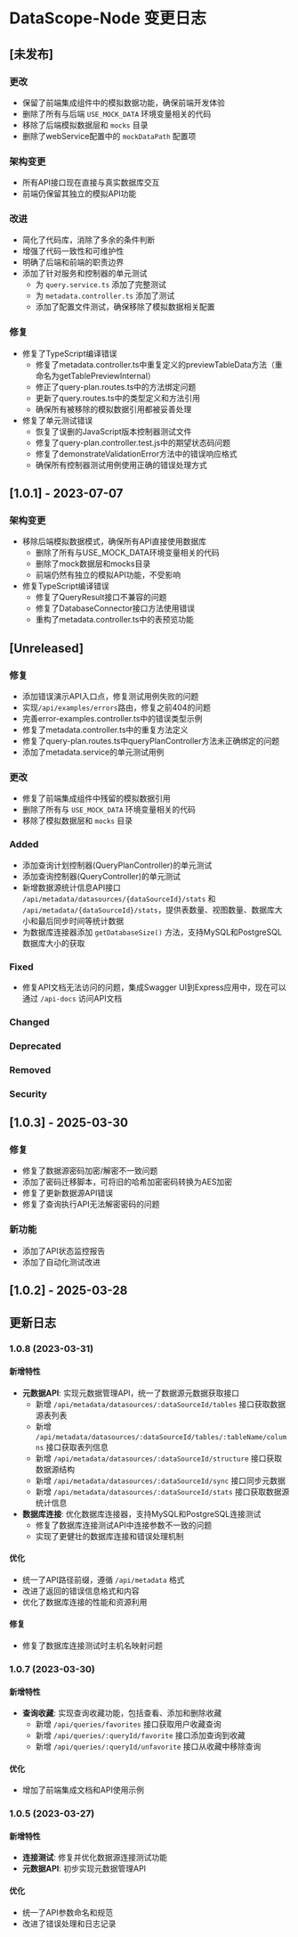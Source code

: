 # DataScope-Node 变更日志

## [未发布]

### 更改

- 保留了前端集成组件中的模拟数据功能，确保前端开发体验
- 删除了所有与后端 `USE_MOCK_DATA` 环境变量相关的代码
- 移除了后端模拟数据层和 `mocks` 目录
- 删除了webService配置中的 `mockDataPath` 配置项

### 架构变更

- 所有API接口现在直接与真实数据库交互
- 前端仍保留其独立的模拟API功能

### 改进

- 简化了代码库，消除了多余的条件判断
- 增强了代码一致性和可维护性
- 明确了后端和前端的职责边界
- 添加了针对服务和控制器的单元测试
  - 为 `query.service.ts` 添加了完整测试
  - 为 `metadata.controller.ts` 添加了测试
  - 添加了配置文件测试，确保移除了模拟数据相关配置

### 修复

- 修复了TypeScript编译错误
  - 修复了metadata.controller.ts中重复定义的previewTableData方法（重命名为getTablePreviewInternal）
  - 修正了query-plan.routes.ts中的方法绑定问题
  - 更新了query.routes.ts中的类型定义和方法引用
  - 确保所有被移除的模拟数据引用都被妥善处理
- 修复了单元测试错误
  - 恢复了误删的JavaScript版本控制器测试文件
  - 修复了query-plan.controller.test.js中的期望状态码问题
  - 修复了demonstrateValidationError方法中的错误响应格式
  - 确保所有控制器测试用例使用正确的错误处理方式

## [1.0.1] - 2023-07-07

### 架构变更

- 移除后端模拟数据模式，确保所有API直接使用数据库
  - 删除了所有与USE_MOCK_DATA环境变量相关的代码
  - 删除了mock数据层和mocks目录
  - 前端仍然有独立的模拟API功能，不受影响
- 修复TypeScript编译错误
  - 修复了QueryResult接口不兼容的问题
  - 修复了DatabaseConnector接口方法使用错误
  - 重构了metadata.controller.ts中的表预览功能

## [Unreleased]

### 修复
- 添加错误演示API入口点，修复测试用例失败的问题
- 实现`/api/examples/errors`路由，修复之前404的问题
- 完善error-examples.controller.ts中的错误类型示例
- 修复了metadata.controller.ts中的重复方法定义
- 修复了query-plan.routes.ts中queryPlanController方法未正确绑定的问题
- 添加了metadata.service的单元测试用例

### 更改

- 修复了前端集成组件中残留的模拟数据引用
- 删除了所有与 `USE_MOCK_DATA` 环境变量相关的代码
- 移除了模拟数据层和 `mocks` 目录

### Added
- 添加查询计划控制器(QueryPlanController)的单元测试
- 添加查询控制器(QueryController)的单元测试
- 新增数据源统计信息API接口 `/api/metadata/datasources/{dataSourceId}/stats` 和 `/api/metadata/{dataSourceId}/stats`，提供表数量、视图数量、数据库大小和最后同步时间等统计数据
- 为数据库连接器添加 `getDatabaseSize()` 方法，支持MySQL和PostgreSQL数据库大小的获取

### Fixed
- 修复API文档无法访问的问题，集成Swagger UI到Express应用中，现在可以通过 `/api-docs` 访问API文档

### Changed

### Deprecated

### Removed

### Security

## [1.0.3] - 2025-03-30

### 修复

- 修复了数据源密码加密/解密不一致问题
- 添加了密码迁移脚本，可将旧的哈希加密密码转换为AES加密
- 修复了更新数据源API错误
- 修复了查询执行API无法解密密码的问题

### 新功能
- 添加了API状态监控报告
- 添加了自动化测试改进

## [1.0.2] - 2025-03-28

## 更新日志

### 1.0.8 (2023-03-31)

#### 新增特性
- **元数据API**: 实现元数据管理API，统一了数据源元数据获取接口
  - 新增 `/api/metadata/datasources/:dataSourceId/tables` 接口获取数据源表列表
  - 新增 `/api/metadata/datasources/:dataSourceId/tables/:tableName/columns` 接口获取表列信息
  - 新增 `/api/metadata/datasources/:dataSourceId/structure` 接口获取数据源结构
  - 新增 `/api/metadata/datasources/:dataSourceId/sync` 接口同步元数据
  - 新增 `/api/metadata/datasources/:dataSourceId/stats` 接口获取数据源统计信息
- **数据库连接**: 优化数据库连接器，支持MySQL和PostgreSQL连接测试
  - 修复了数据库连接测试API中连接参数不一致的问题
  - 实现了更健壮的数据库连接和错误处理机制

#### 优化
- 统一了API路径前缀，遵循 `/api/metadata` 格式
- 改进了返回的错误信息格式和内容
- 优化了数据库连接的性能和资源利用

#### 修复
- 修复了数据库连接测试时主机名映射问题

### 1.0.7 (2023-03-30)

#### 新增特性
- **查询收藏**: 实现查询收藏功能，包括查看、添加和删除收藏
  - 新增 `/api/queries/favorites` 接口获取用户收藏查询
  - 新增 `/api/queries/:queryId/favorite` 接口添加查询到收藏
  - 新增 `/api/queries/:queryId/unfavorite` 接口从收藏中移除查询

#### 优化
- 增加了前端集成文档和API使用示例

### 1.0.5 (2023-03-27)

#### 新增特性
- **连接测试**: 修复并优化数据源连接测试功能
- **元数据API**: 初步实现元数据管理API

#### 优化
- 统一了API参数命名和规范
- 改进了错误处理和日志记录